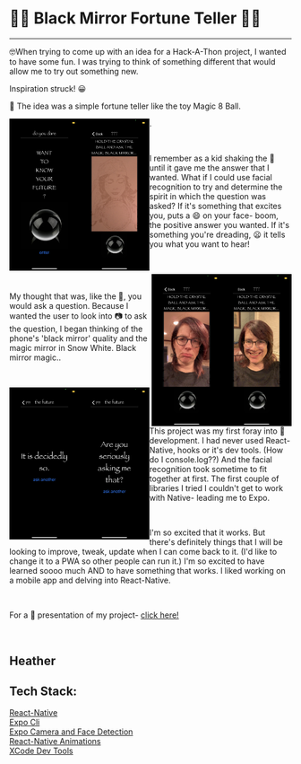 # :mage_woman: Black Mirror Fortune Teller :mage_man:

---

:nerd_face:When trying to come up with an idea for a Hack-A-Thon project, I wanted to have some fun. I was trying to think of something different that would allow me to try out something new.


Inspiration struck! :grinning:


:8ball: The idea was a simple fortune teller like the toy Magic 8 Ball.


<img align='left' alt='opening-screen' src='/welcome.PNG' width='125'>
<img align='left' alt='fortune-teller' src='/overlay.PNG' width='125'>. 

&nbsp;
&nbsp;

I remember as a kid shaking the :8ball: until it gave me the answer that I wanted. What if I could use facial recognition to try and determine the spirit in which the question was asked? If it's something that excites you, puts a :smile: on your face- boom, the positive answer you wanted.  If it's something you're dreading, :frowning: it tells you what you want to hear!

&nbsp;
&nbsp;

<img align='right' alt='smiling-face' src='/smile.PNG' width='125'>
<img align='right' alt='frowing-face' src='/frown.PNG' width='125'>

&nbsp;
&nbsp;

My thought that was, like the :8ball:, you would ask a question. Because I wanted the user to look into :camera: to ask the question, I began thinking of the phone's 'black mirror' quality and the magic mirror in Snow White. Black mirror magic..

&nbsp;
&nbsp;

<img align='left' alt='positive-fortune' src='/decidedlyso.PNG' width='125'>
<img align='left' alt='negative-fortune' src='/seriouslyasking.PNG' width='125'>

&nbsp;
&nbsp;

This project was my first foray into :iphone: development. I had never used React-Native, hooks or it's dev tools. (How do I console.log??) And the facial recognition took sometime to fit together at first. The first couple of libraries I tried I couldn't get to work with Native- leading me to Expo.

&nbsp;

I'm so excited that it works. But there's definitely things that I will be looking to improve, tweak, update when I can come back to it. (I'd like to change it to a PWA so other people can run it.) I'm so excited to have learned soooo much AND to have something that works. I liked working on a mobile app and delving into React-Native.

&nbsp;
&nbsp;


For a :movie_camera: presentation of my project- [click here!](https://youtu.be/UseosT6p9kQ)

&nbsp;

## Heather



## Tech Stack:



[React-Native](https://reactnative.dev/)\
[Expo Cli](https://docs.expo.io/workflow/expo-cli/)\
[Expo Camera and Face Detection](https://docs.expo.io/versions/latest/sdk/camera/)\
[React-Native Animations](https://reactnative.dev/docs/animations)\
[XCode Dev Tools](https://developer.apple.com/xcode/)
